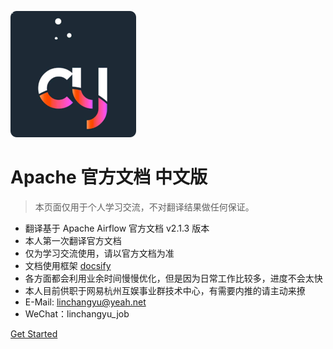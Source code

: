 ![logo](._coverpage_images/cy_logo.png)
# Apache 官方文档 中文版

> 本页面仅用于个人学习交流，不对翻译结果做任何保证。

* 翻译基于 Apache Airflow 官方文档 v2.1.3 版本
* 本人第一次翻译官方文档
* 仅为学习交流使用，请以官方文档为准
* 文档使用框架 [docsify](https://docsify.js.org/#/) 
* 各方面都会利用业余时间慢慢优化，但是因为日常工作比较多，进度不会太快
* 本人目前供职于网易杭州互娱事业群技术中心，有需要内推的请主动来撩
* E-Mail: linchangyu@yeah.net
* WeChat：linchangyu_job

[Get Started](#quick-start)
